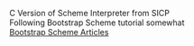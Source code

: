 C Version of Scheme Interpreter from SICP  
Following Bootstrap Scheme tutorial somewhat  
[Bootstrap Scheme Articles](http://michaux.ca/articles/scheme-from-scratch-introduction)  
